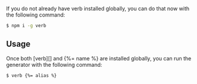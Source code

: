 If you do not already have verb installed globally, you can do that now with the following command:

```sh
$ npm i -g verb
```

## Usage
Once both [verb][] and {%= name %} are installed globally, you can run the generator with the following command: 

```sh
$ verb {%= alias %}
```

